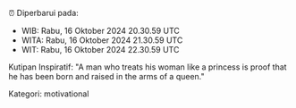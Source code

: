 ⏰ Diperbarui pada:
- WIB: Rabu, 16 Oktober 2024 20.30.59 UTC
- WITA: Rabu, 16 Oktober 2024 21.30.59 UTC
- WIT: Rabu, 16 Oktober 2024 22.30.59 UTC

Kutipan Inspiratif:
"A man who treats his woman like a princess is proof that he has been born and raised in the arms of a queen."


Kategori: motivational

